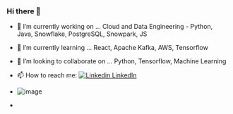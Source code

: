 ### Hi there 👋


- 🔭 I’m currently working on ... Cloud and Data Engineering - Python, Java, Snowflake, PostgreSQL, Snowpark, JS
- 🌱 I’m currently learning ... React, Apache Kafka, AWS, Tensorflow
- 👯 I’m looking to collaborate on ... Python, Tensorflow, Machine Learning
- 📫 How to reach me: [![Linkedin](https://i.stack.imgur.com/gVE0j.png) LinkedIn](https://www.linkedin.com/in/dipankar-mitra-1996-aug/)
- ![image]({https://img.shields.io/badge/LinkedIn-0077B5?style=for-the-badge&logo=linkedin&logoColor=white})

- 

